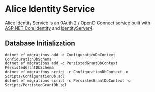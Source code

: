 # Alice Identity Service

Alice Identity Service is an OAuth 2 / OpenID Connect service built with
[ASP.NET Core Identity](https://docs.microsoft.com/en-us/aspnet/core/security/authentication/identity)
and [IdentityServer4](http://docs.identityserver.io/en/latest/index.html).

## Database Initialization

    dotnet ef migrations add -c ConfigurationDbContext ConfigurationDbSchema
    dotnet ef migrations add -c PersistedGrantDbContext PersistedGrantDbSchema
    dotnet ef migrations script -c ConfigurationDbContext -o Scripts/ConfigurationDb.sql
    dotnet ef migrations script -c PersistedGrantDbContext -o Scripts/PersistedGrantDb.sql